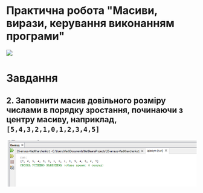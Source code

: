 # Практична робота "Масиви, вирази, керування виконанням програми"
![](https://news.24tv.ua/resources/photos/news/1200x675_DIR/202001/1269094.jpg?202001181040)

# Завдання

## 2. Заповнити масив довільного розміру числами в порядку зростання, починаючи з центру масиву, наприклад, ````[5,4,3,2,1,0,1,2,3,4,5]````
 <img src="https://github.com/ppc-ntu-khpi/35-arrays-VladKharchenko1/blob/master/44.png">

